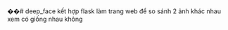 ��#   d e e p _ f a c e 
 kết hợp flask làm trang web để so sánh 2 ảnh khác nhau xem có giống nhau không

 
